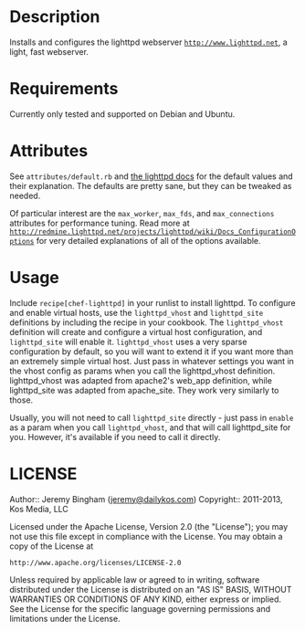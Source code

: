 Description
===========
Installs and configures the lighttpd webserver [`http://www.lighttpd.net`](http://www.lighttpd.net), a light, fast webserver.

Requirements
============
Currently only tested and supported on Debian and Ubuntu.

Attributes
==========
See `attributes/default.rb` and [the lighttpd docs](http://redmine.lighttpd.net/projects/lighttpd/wiki) for the default values and their explanation. The defaults are pretty sane, but they can be tweaked as needed.

Of particular interest are the `max_worker`, `max_fds`, and `max_connections` attributes for performance tuning. Read more at [`http://redmine.lighttpd.net/projects/lighttpd/wiki/Docs_ConfigurationOptions`](http://redmine.lighttpd.net/projects/lighttpd/wiki/Docs_ConfigurationOptions) for very detailed explanations of all of the options available.

Usage
=====
Include `recipe[chef-lighttpd]` in your runlist to install lighttpd. To configure and enable virtual hosts, use the `lighttpd_vhost` and `lighttpd_site` definitions by including the recipe in your cookbook. The `lighttpd_vhost` definition will create and configure a virtual host configuration, and `lighttpd_site` will enable it. `lighttpd_vhost` uses a very sparse configuration by default, so you will want to extend it if you want more than an extremely simple virtual host. Just pass in whatever settings you want in the vhost config as params when you call the lighttpd_vhost definition. lighttpd_vhost was adapted from apache2's web_app definition, while lighttpd_site was adapted from apache_site. They work very similarly to those.

Usually, you will not need to call `lighttpd_site` directly - just pass in `enable` as a param when you call `lighttpd_vhost`, and that will call lighttpd_site for you. However, it's available if you need to call it directly.

LICENSE
=======

Author:: Jeremy Bingham (<jeremy@dailykos.com>)
Copyright:: 2011-2013, Kos Media, LLC

Licensed under the Apache License, Version 2.0 (the "License");
you may not use this file except in compliance with the License.
You may obtain a copy of the License at

    http://www.apache.org/licenses/LICENSE-2.0

Unless required by applicable law or agreed to in writing, software
distributed under the License is distributed on an "AS IS" BASIS,
WITHOUT WARRANTIES OR CONDITIONS OF ANY KIND, either express or implied.
See the License for the specific language governing permissions and
limitations under the License.

